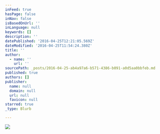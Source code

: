 ```yaml
---
inFeed: true
hasPage: false
inNav: false
isBasedOnUrl: ''
inLanguage: null
keywords: []
description: ''
datePublished: '2016-04-25T12:21:05.569Z'
dateModified: '2016-04-25T11:54:24.380Z'
title: ''
author:
  - name: ''
    url: ''
sourcePath: _posts/2016-04-25-ab4a97a6-b571-4386-b091-a0d5aa0bbfeb.md
published: true
authors: []
publisher:
  name: null
  domain: null
  url: null
  favicon: null
starred: true
_type: Blurb

---
```

![](https://s3-us-west-2.amazonaws.com/the-grid-img/p/223135220fa7cfaade568e41eab978ca68501e6d.jpg)